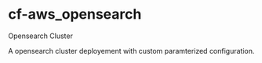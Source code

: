 # cf-aws_opensearch
Opensearch Cluster 


A opensearch cluster deployement with custom paramterized configuration.